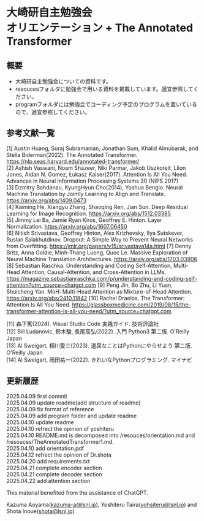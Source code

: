 # 大崎研自主勉強会<br>オリエンテーション + The Annotated Transformer
## 概要
- 大崎研自主勉強会についての資料です。<br>
- resoucesフォルダに勉強会で用いる資料を掲載しています。適宜参照してください。<br>
- programフォルダには勉強会でコーディング予定のプログラムを置いているので、適宜参照してください。<br>

## 参考文献一覧
[1] Austin Huang, Suraj Subramanian, Jonathan Sum, Khalid Almubarak, and Stella Biderman(2022). The Annotated Transformer. https://nlp.seas.harvard.edu/annotated-transformer/<br>
[2] Ashish Vaswani, Noam Shazeer, Niki Parmar, Jakob Uszkoreit, Llion Jones, Aidan N. Gomez, Łukasz Kaiser(2017). Attention Is All You Need. Advances in Neural Information Processing Systems 30 (NIPS 2017)<br>
[3] Dzmitry Bahdanau, KyungHyun Cho(2014), Yoshua Bengio. Neural Machine Translation by Jointly Learning to Align and Translate. https://arxiv.org/abs/1409.0473<br>
[4] Kaiming He, Xiangyu Zhang, Shaoqing Ren, Jian Sun. Deep Residual Learning for Image Recognition. https://arxiv.org/abs/1512.03385<br>
[5] Jimmy Lei Ba, Jamie Ryan Kiros, Geoffrey E. Hinton. Layer Normalization. https://arxiv.org/abs/1607.06450<br>
[6] Nitish Srivastava, Geoffrey Hinton, Alex Krizhevsky, Ilya Sutskever, Ruslan Salakhutdinov. Dropout: A Simple Way to Prevent Neural Networks from Overfitting. https://jmlr.org/papers/v15/srivastava14a.html
[7] Denny Britz, Anna Goldie, Minh-Thang Luong, Quoc Le. Massive Exploration of Neural Machine Translation Architectures. https://arxiv.org/abs/1703.03906
[8] Sebastian Raschka. Understanding and Coding Self-Attention, Multi-Head Attention, Causal-Attention, and Cross-Attention in LLMs. https://magazine.sebastianraschka.com/p/understanding-and-coding-self-attention?utm_source=chatgpt.com
[9] Peng Jin, Bo Zhu, Li Yuan, Shuicheng Yan. MoH: Multi-Head Attention as Mixture-of-Head Attention. https://arxiv.org/abs/2410.11842
[10] Rachel Draelos. The Transformer: Attention Is All You Need. https://glassboxmedicine.com/2019/08/15/the-transformer-attention-is-all-you-need/?utm_source=chatgpt.com


[11] 森下篤(2024). Visual Studio Code 実践ガイド. 技術評論社<br>
[12] Bill Ludanovic, 鈴木駿, 長尾高弘(2022). 入門 Python3 第二版. O'Reilly Japan<br>
[13] Al Sweigart, 相川愛三(2023). 退屈なことはPythonにやらせよう 第二版. O'Reilly Japan<br>
[14] Al Sweigart, 岡田祐一(2022). きれいなPythonプログラミング. マイナビ<br>

## 更新履歴
2025.04.09 first commit<br>
2025.04.09 update readme(add structure of readme)<br>
2025.04.09 fix format of reference<br>
2025.04.09 add program folder and update readme<br>
2025.04.10 update readme<br>
2025.04.10 refrect the opinion of yoshiteru<br>
2025.04.10 README.md is decomposed into /resouces/orientation.md and /resouces/TheAnnotatedTransformer1.md.<br>
2025.04.10 add orientation.pdf<br>
2025.04.12 refrect the opinion of Dr.shota<br>
2025.04.20 add requirements.txt<br>
2025.04.21 complete encoder section<br>
2025.04.21 complete decoder section<br>
2025.04.22 add attention section<br>

This material benefited from the assistance of ChatGPT.

Kazuma Aoyama(kazuma-a@lsnl.jp), Yoshiteru Taira(yohsiteru@lsnl.jp) and Shota Inoue(shota@lsnl.jp)
